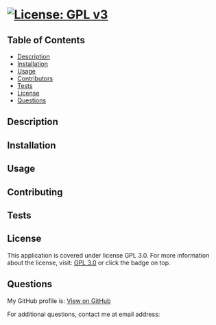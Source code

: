 
#     [![License: GPL v3](https://img.shields.io/badge/License-GPLv3-blue.svg)](https://www.gnu.org/licenses/gpl-3.0)


## Table of Contents
- [Description](#description)
- [Installation](#installation)
- [Usage](#usage)
- [Contributors](#contributing)
- [Tests](#tests)
- [License](#license)
- [Questions](#questions)


## Description


## Installation


## Usage


## Contributing


## Tests


## License 
  This application is covered under license GPL 3.0.
  For more information about the license, visit: [GPL 3.0](https://www.gnu.org/licenses/gpl-3.0) or click the badge on top.

## Questions
  My GitHub profile is:  [View on GitHub](https://github.com/)

  For additional questions, contact me at email address: 


